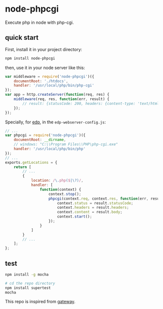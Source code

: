 node-phpcgi
===========

Execute php in node with php-cgi.

## quick start

First, install it in your project directory:

```bash
npm install node-phpcgi
```

then, use it in your node server like this:

```javascript
var middleware = require('node-phpcgi')({
    documentRoot: './htdocs',
    handler: '/usr/local/php/bin/php-cgi'
});
var app = http.createServer(function(req, res) {
    middleware(req, res, function(err, result) {
        // result: {statusCode: 200, headers: {content-type: 'text/html'}, body: 'html'}
    });
});
```

Specially, for [edp](https://github.com/ecomfe/edp), in the `edp-webserver-config.js`:

```javascript
// ...
var phpcgi = require('node-phpcgi')({
    documentRoot: __dirname,
    // windows: "C:\\Program Files\\PHP\php-cgi.exe"
    handler: '/usr/local/php/bin/php'
});
// ...
exports.getLocations = {
    return [
        // ...
        {
            location: /\.php($|\?)/,
            handler: [
                function(context) {
                    context.stop();
                    phpcgi(context.req, context.res, function(err, result) {
                        context.status = result.statusCode;
                        context.headers = result.headers;
                        context.content = result.body;
                        context.start();
                    });
                }
            ]
        }
        // ...
    ];
};
```

## test

```bash
npm install -g mocha

# cd the repo directory
npm install supertest
mocha
```

This repo is inspired from [gateway](https://github.com/fgnass/gateway.git).
